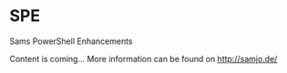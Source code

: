# SPE
Sams PowerShell Enhancements

Content is coming...
More information can be found on http://samjo.de/
